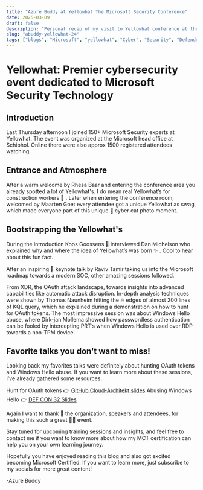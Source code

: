 ```yaml
---
title: "Azure Buddy at Yellowhat The Microsoft Security Conference"
date: 2025-03-09
draft: false
description: "Personal recap of my visit to Yellowhat conference at the Microsoft's headquarters Schiphol (Amsterdam)."
slug: "abuddy-yellowhat-24"
tags: ["blogs", "Microsoft", "yellowhat", "Cyber", "Security", "Defender", "Sentinel", "Purview", "Technology", "Conference", "OAuth", "Hack" ]
---
```


# Yellowhat: Premier cybersecurity event dedicated to Microsoft Security Technology

## Introduction

Last Thursday afternoon I joined 150+ Microsoft Security experts at Yellowhat. The event was organized at the Microsoft head office at Schiphol. Online there were also approx 1500 registered attendees watching.

## Entrance and Atmosphere 

After a warm welcome by Rhesa Baar and entering the conference area you already spotted a lot of Yellowhat's. I do mean real Yellowhat’s for construction workers 👷 . Later when entering the conference room, welcomed by Maarten Goet every attendee got a unique Yellowhat as swag, which made everyone part of this unique 🔐 cyber cat photo moment.

## Bootstrapping the Yellowhat's

During the introduction Koos Goossens 🔐 interviewed Dan Michelson who explained why and where the idea of Yellowhat’s was born ✨ . Cool to hear about this fun fact. 

After an inspiring 🚀 keynote talk by Raviv Tamir taking us into the Microsoft roadmap towards a modern SOC, other amazing sessions followed. 

From XDR, the OAuth attack landscape, towards insights into advanced capabilities like automatic attack disruption. In-depth analysis techniques were shown by Thomas Naunheim hitting the 🔥 edges of almost 200 lines of KQL query, which he explained during a demonstration on how to hunt for OAuth tokens. 
The most impressive session was about Windows Hello abuse, where Dirk-jan Mollema showed how passwordless authentication can be fooled by intercepting PRT’s when Windows Hello is used over RDP towards a non-TPM device. 

## Favorite talks you don't want to miss!

Looking back my favorites talks were definitely about hunting OAuth tokens and Windows Hello abuse. If you want to learn more about these sessions, I’ve already gathered some resources.

Hunt for OAuth tokens 👉 [GitHub Cloud-Architekt slides](https://github.com/Cloud-Architekt/meetups/blob/master/2025-03-06%20YellowHat%20-%20Token%20Hunting.pdf)
Abusing Windows Hello 👉 [DEF CON 32 Slides](https://dirkjanm.io/assets/raw/Abusing%20Windows%20Hello%20Without%20a%20Severed%20Hand_v3.pdf)

Again I want to thank 🙏 the organization, speakers and attendees, for making this such a great 💛💙 event.

Stay tuned for upcoming training sessions and insights, and feel free to contact me if you want to know more about how my MCT certification can help you on your own learning journey.

Hopefully you have enjoyed reading this blog and also got excited becoming Microsoft Certified. If you want to learn more, just subscribe to my socials for more great content!

-Azure Buddy
